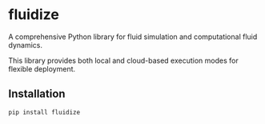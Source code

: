 # fluidize

A comprehensive Python library for fluid simulation and computational fluid dynamics.

This library provides both local and cloud-based execution modes for flexible deployment.

## Installation

```bash
pip install fluidize
```
